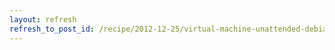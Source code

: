 ```yaml
---
layout: refresh
refresh_to_post_id: /recipe/2012-12-25/virtual-machine-unattended-debian-installations-with-libvirt-and-d-i-preseeding
---
```

